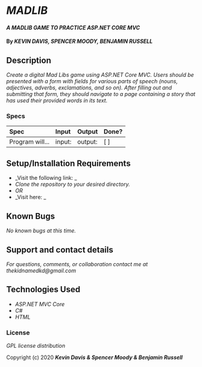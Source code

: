 # _MADLIB_

#### _A MADLIB GAME TO PRACTICE ASP.NET CORE MVC_

#### By _**KEVIN DAVIS, SPENCER MOODY, BENJAMIN RUSSELL**_

## Description

_Create a digital Mad Libs game using ASP.NET Core MVC. Users should be presented with a form with fields for various parts of speech (nouns, adjectives, adverbs, exclamations, and so on). After filling out and submitting that form, they should navigate to a page containing a story that has used their provided words in its text._

### Specs
| Spec | Input | Output | Done? |
| :-------------     | :------------- | :------------- | :------------- | 
| Program will... | input: | output:  | [ ] |

## Setup/Installation Requirements

* _Visit the following link: _
* _Clone the repository to your desired directory._
* _OR_
* _Visit here: _


## Known Bugs

_No known bugs at this time._

## Support and contact details

_For questions, comments, or collaboration contact me at thekidnamedkd@gmail.com_

## Technologies Used

* _ASP.NET MVC Core_
* _C#_
* _HTML_

### License

*GPL license distribution*

Copyright (c) 2020 **_Kevin Davis & Spencer Moody & Benjamin Russell_**